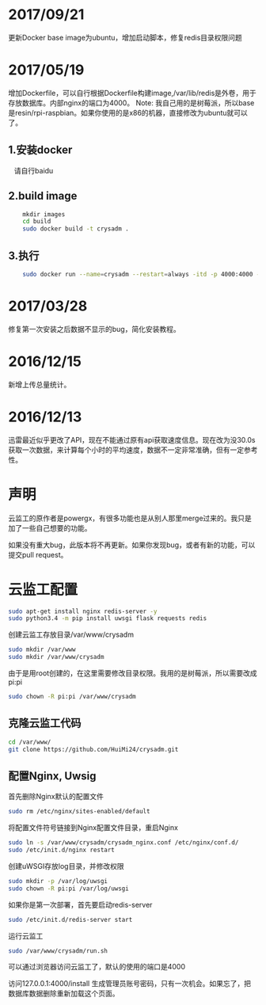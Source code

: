 # 2017/09/21
更新Docker base image为ubuntu，增加启动脚本，修复redis目录权限问题

# 2017/05/19
增加Dockerfile，可以自行根据Dockerfile构建image,/var/lib/redis是外卷，用于存放数据库。内部nginx的端口为4000。
Note: 我自己用的是树莓派，所以base是resin/rpi-raspbian。如果你使用的是x86的机器，直接修改为ubuntu就可以了。

## 1.安装docker
    请自行baidu
## 2.build image
```bash
    mkdir images
    cd build 
    sudo docker build -t crysadm .
```
## 3.执行
```bash
    sudo docker run --name=crysadm --restart=always -itd -p 4000:4000 -v <redis dump file path>:/var/lib/redis crysadm
```

# 2017/03/28
修复第一次安装之后数据不显示的bug，简化安装教程。
# 2016/12/15
新增上传总量统计。

# 2016/12/13
迅雷最近似乎更改了API，现在不能通过原有api获取速度信息。现在改为没30.0s获取一次数据，来计算每个小时的平均速度，数据不一定非常准确，但有一定参考性。
# 声明
云监工的原作者是powergx，有很多功能也是从别人那里merge过来的。我只是加了一些自己想要的功能。

如果没有重大bug，此版本将不再更新。如果你发现bug，或者有新的功能，可以提交pull request。

# 云监工配置

```bash
sudo apt-get install nginx redis-server -y
sudo python3.4 -m pip install uwsgi flask requests redis
```
创建云监工存放目录/var/www/crysadm
```bash
sudo mkdir /var/www
sudo mkdir /var/www/crysadm
```
由于是用root创建的，在这里需要修改目录权限。我用的是树莓派，所以需要改成pi:pi
```bash
sudo chown -R pi:pi /var/www/crysadm
```
## 克隆云监工代码
```bash
cd /var/www/
git clone https://github.com/HuiMi24/crysadm.git
```
## 配置Nginx, Uwsig

首先删除Nginx默认的配置文件
```bash
sudo rm /etc/nginx/sites-enabled/default
```
将配置文件符号链接到Nginx配置文件目录，重启Nginx
```bash
sudo ln -s /var/www/crysadm/crysadm_nginx.conf /etc/nginx/conf.d/
sudo /etc/init.d/nginx restart
```
创建uWSGI存放log目录，并修改权限
```bash
sudo mkdir -p /var/log/uwsgi
sudo chown -R pi:pi /var/log/uwsgi
```
如果你是第一次部署，首先要启动redis-server
```bash
sudo /etc/init.d/redis-server start
```
运行云监工
```bash
sudo /var/www/crysadm/run.sh
```

可以通过浏览器访问云监工了，默认的使用的端口是4000

访问127.0.0.1:4000/install 生成管理员账号密码，只有一次机会。如果忘了，把数据库数据删除重新加载这个页面。

